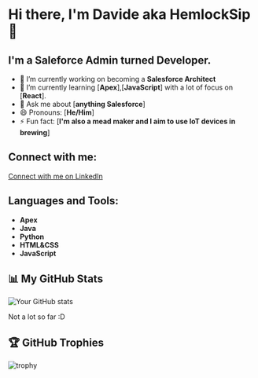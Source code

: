 
# Hi there, I'm Davide aka HemlockSip 👋

## I'm a Saleforce Admin turned Developer.
- 🔭 I’m currently working on becoming a **Salesforce Architect**
- 🌱 I’m currently learning [**Apex**],[**JavaScript**] with a lot of focus on [**React**].
- 💬 Ask me about [**anything Salesforce**]
- 😄 Pronouns: [**He/Him**]
- ⚡ Fun fact: [**I'm also a mead maker and I aim to use IoT devices in brewing**]

## Connect with me:

[Connect with me on LinkedIn](https://www.linkedin.com/in/davidetansini)


## Languages and Tools:

- **Apex**
- **Java**
- **Python**
- **HTML&CSS**
- **JavaScript**



## 📊 My GitHub Stats

![Your GitHub stats](https://github-readme-stats.vercel.app/api?username=HemlockSip&show_icons=true&theme=radical)

Not a lot so far :D 

## 🏆 GitHub Trophies

![trophy](https://github-profile-trophy.vercel.app/?username=yourusername&theme=nord)

